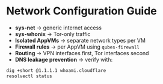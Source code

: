 # Network Configuration Guide

- **sys-net** → generic internet access
- **sys-whonix** → Tor-only traffic
- **Isolated AppVMs** → separate network types per VM
- **Firewall rules** → per AppVM using `qubes-firewall`
- **Routing** → VPN interfaces first, Tor interfaces second
- **DNS leakage prevention** → verify with:
```bash
dig +short @1.1.1.1 whoami.cloudflare
resolvectl status
